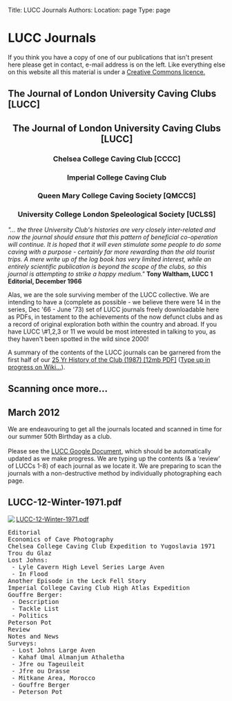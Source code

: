 Title: LUCC Journals
Authors:
Location: page
Type: page

<h1 class="article-title">LUCC Journals</h1>

<p>If you think you have a copy of one of our publications that isn't present here please get in contact, e-mail address is on the left. Like everything else on this website all this material is under a <a href="http://creativecommons.org/licenses/by/2.0/uk/">Creative Commons licence.</a></p>


<h2 class="content-header-center">The Journal of London University Caving Clubs [LUCC]</h2>
<div class="content"><center>
<h2>The Journal of London University Caving Clubs [LUCC]</h2><h3>Chelsea College Caving Club [CCCC]</h3><h3>Imperial College Caving Club</h3><h3>Queen Mary College Caving Society [QMCCS]</h3><h3>University College London Speleological Society [UCLSS]</h3>
</center>
<p>
<i>"... the three University Club's histories are very closely inter-related and now the journal should ensure that this pattern of beneficial co-operation will continue. It is hoped that it will even stimulate some people to do some caving with a purpose - certainly far more rewarding than the old tourist trips. A mere write up of the log book has very limited interest, while an entirely scientific publication is beyond the scope of the clubs, so this journal is attempting to strike a happy medium."</i> <b>Tony Waltham, LUCC 1 Editorial, December 1966</b></p>
<p>Alas, we are the sole surviving member of the LUCC collective. We are intending to have a (complete as possible - we believe there were 14 in the series, Dec '66 - June '73) set of LUCC journals freely downloadable here as PDFs, in testament to the achievements of the now defunct clubs and as a record of original exploration both within the country and abroad. If you have LUCC \#1,2,3 or 11 we would be most interested in talking to you, as they haven't been spotted in the wild since 2000!</p>
<p>A summary of the contents of the LUCC journals can be garnered from the first half of our <a href="http://www.union.ic.ac.uk/caving/lib/25yr_history.pdf">25 Yr History of the Club (1987) [12mb PDF]</a> (<a href="/caving/wiki/index.php?n=Main.TheFirst25Years">Type up in progress on Wiki...</a>).</p>


<h2 class="content-header-left">Scanning once more...</h2>
<h2 class="content-header-right">March 2012</h2>
<div style="clear: both;"></div>
We are endeavouring to get all the journals located and scanned in time for our summer 50th Birthday as a club.<br>
<br>
Please see the <a href="https://docs.google.com/document/pub?id=1d608SJVF8VuYYQYL6ah5Z6sqzTiwE3yP1EKmIuToaWk">LUCC Google Document</a>, which should be automatically updated as we make progress. We are typing up the contents (&amp; a 'review' of LUCCs 1-8) of each journal as we locate it. We are preparing to scan the journals with a non-destructive method by individually photographing each page.
</p>



<h2 class="content-header-left"></h2>
<h2 class="content-header-right">LUCC-12-Winter-1971.pdf</h2>

<a href="/caving/lib/LUCC-12-Winter-1971.pdf">
<img align="left" src="LUCC-12-Winter-1971.pdf.jpg"></a>
<a href="/caving/lib/LUCC-12-Winter-1971.pdf">LUCC-12-Winter-1971.pdf</a>

<pre>Editorial
Economics of Cave Photography
Chelsea College Caving Club Expedition to Yugoslavia 1971
Trou du Glaz
Lost Johns:
 - Lyle Cavern High Level Series Large Aven
 - In Flood
Another Episode in the Leck Fell Story
Imperial College Caving Club High Atlas Expedition
Gouffre Berger:
 - Description
 - Tackle List
 - Politics
Peterson Pot
Review
Notes and News
Surveys:
 - Lost Johns Large Aven
 - Kahaf Umal Almanjum Athaletha
 - Jfre ou Tageuileit
 - Jfre ou Drasse
 - Mitkane Area, Morocco
 - Gouffre Berger
 - Peterson Pot
</pre>

